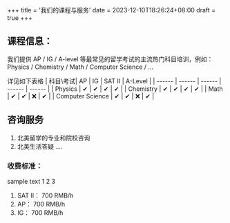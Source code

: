+++
title = '我们的课程与服务'
date = 2023-12-10T18:26:24+08:00
draft = true
+++


## 课程信息：

我们提供 AP / IG / A-level 等最常见的留学考试的主流热门科目培训，例如：Physics / Chemistry / Math / Computer Science / ...  

详见如下表格
| 科目\考试| AP | IG | SAT II | A-Level |
| ------ | ------ | ------ | ------ | ------ |
| Physics	| ✔ | ✔ | ✔ | ✔ | 
| Chemistry	| ✔ | ✔ | ✔ | ✔ |
| Math		| ✔ | ✔ | ❌ | ✔ |
| Computer Science | ✔ | ✔ | ❌ | ✔ |




## 咨询服务
1. 北美留学的专业和院校咨询
2. 北美生活答疑 ....


### 收费标准：
sample text 1 2 3
1. SAT II： 700 RMB/h
2. AP： 700 RMB/h
3. IG： 700 RMB/h